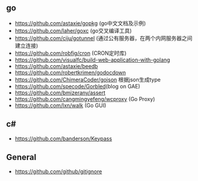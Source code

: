 go
---
- <https://github.com/astaxie/gopkg> (go中文文档及示例)
- <https://github.com/laher/goxc> (go交叉编译工具)
- <https://github.com/ciju/gotunnel> (通过公有服务器，在两个内网服务器之间建立连接)
- <https://github.com/robfig/cron> (CRON定时库)
- <https://github.com/visualfc/build-web-application-with-golang>
- <https://github.com/astaxie/beedb>
- <https://github.com/robertkrimen/godocdown>
- <https://github.com/ChimeraCoder/gojson> 根据json生成type
- <https://github.com/specode/Gorbled>(blog on GAE)
- <https://github.com/bmizerany/assert>
- <https://github.com/cangmingyefeng/wcproxy> (Go Proxy)
- <https://github.com/lxn/walk> (Go GUI)

c#
---
- <https://github.com/banderson/Keypass>

General
-------
- <https://github.com/github/gitignore>
